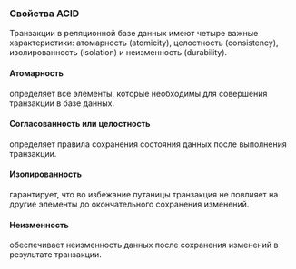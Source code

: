 ### Свойства ACID  
Транзакции в реляционной базе данных имеют четыре важные характеристики: атомарность (atomicity), целостность (consistency), изолированность (isolation) и неизменность (durability).  
#### Атомарность  
определяет все элементы, которые необходимы для совершения транзакции в базе данных.
#### Согласованность или целостность  
определяет правила сохранения состояния данных после выполнения транзакции.
#### Изолированность  
гарантирует, что во избежание путаницы транзакция не повлияет на другие элементы до окончательного сохранения изменений.
#### Неизменность  
обеспечивает неизменность данных после сохранения изменений в результате транзакции.
